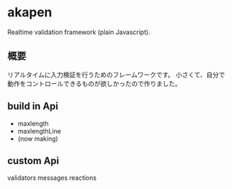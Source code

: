 # akapen
Realtime validation framework (plain Javascript).

## 概要
リアルタイムに入力検証を行うためのフレームワークです。
小さくて、自分で動作をコントロールできるものが欲しかったので作りました。

## build in Api
- maxlength
- maxlengthLine
- (now making)

## custom Api
validators
messages
reactions
